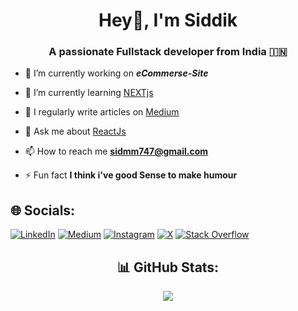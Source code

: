 <h1 align="center">Hey👋, I'm Siddik</h1>
<h3 align="center">A passionate Fullstack developer from India 🇮🇳</h3>

- 🔭 I’m currently working on ***eCommerse-Site***

- 🌱 I’m currently learning [NEXTjs](https://nextjs.org/)

- 📝 I regularly write articles on [Medium](https://medium.com/@sidmm747)

- 💬 Ask me about [ReactJs](https://react.dev)

- 📫 How to reach me **sidmm747@gmail.com**

- ⚡ Fun fact **I think i've good Sense to make humour**

## 🌐 Socials:
[![LinkedIn](https://img.shields.io/badge/LinkedIn-%230077B5.svg?logo=linkedin&logoColor=white)](https://linkedin.com/in/siddik-mulla-214a33258) [![Medium](https://img.shields.io/badge/Medium-12100E?logo=medium&logoColor=white)](https://medium.com/@sidmm747) [![Instagram](https://img.shields.io/badge/Instagram-%23E4405F.svg?logo=Instagram&logoColor=white)](https://instagram.com/__Sid.m)  [![X](https://img.shields.io/badge/X-black.svg?logo=X&logoColor=white)](https://x.com/__sid_m) [![Stack Overflow](https://img.shields.io/badge/-Stackoverflow-FE7A16?logo=stack-overflow&logoColor=white)](https://stackoverflow.com/users/siddik-mulla)


<div align="center">

## 📊 GitHub Stats:
![](https://github-readme-streak-stats.herokuapp.com/?user=SiddikMulla&theme=dark&hide_border=false) <br>


### 
